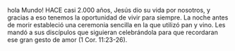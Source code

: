 hola Mundo!
HACE casi 2.000 años, Jesús dio su vida por nosotros, y gracias a eso tenemos
la oportunidad de vivir para siempre. La noche antes de morir estableció una
ceremonia sencilla en la que utilizó pan y vino. Les mandó a sus discípulos
que siguieran celebrándola para que recordaran ese gran gesto de amor (1 Cor. 11:23-26).
